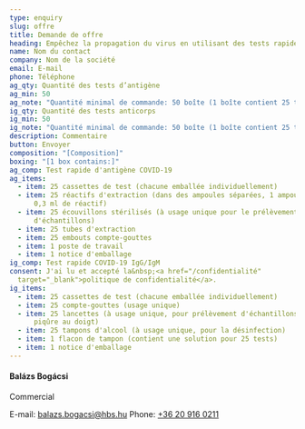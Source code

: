 ```yaml
---
type: enquiry
slug: offre
title: Demande de offre
heading: Empêchez la propagation du virus en utilisant des tests rapides!
name: Nom du contact
company: Nom de la société
email: E-mail
phone: Téléphone
ag_qty: Quantité des tests d’antigène
ag_min: 50
ag_note: "Quantité minimal de commande: 50 boîte (1 boîte contient 25 tests)"
ig_qty: Quantité des tests anticorps
ig_min: 50
ig_note: "Quantité minimal de commande: 50 boîte (1 boîte contient 25 tests)"
description: Commentaire
button: Envoyer
composition: "[Composition]"
boxing: "[1 box contains:]"
ag_comp: Test rapide d'antigène COVID-19
ag_items:
  - item: 25 cassettes de test (chacune emballée individuellement)
  - item: 25 réactifs d'extraction (dans des ampoules séparées, 1 ampoule contient
      0,3 ml de réactif)
  - item: 25 écouvillons stérilisés (à usage unique pour le prélèvement
      d'échantillons)
  - item: 25 tubes d'extraction
  - item: 25 embouts compte-gouttes
  - item: 1 poste de travail
  - item: 1 notice d'emballage
ig_comp: Test rapide COVID-19 IgG/IgM
consent: J'ai lu et accepté la&nbsp;<a href="/confidentialité"
  target="_blank">politique de confidentialité</a>.
ig_items:
  - item: 25 cassettes de test (chacune emballée individuellement)
  - item: 25 compte-gouttes (usage unique)
  - item: 25 lancettes (à usage unique, pour prélèvement d'échantillons de sang par
      piqûre au doigt)
  - item: 25 tampons d'alcool (à usage unique, pour la désinfection)
  - item: 1 flacon de tampon (contient une solution pour 25 tests)
  - item: 1 notice d'emballage
---
```

#### Balázs Bogácsi

Commercial

E-mail: [balazs.bogacsi@hbs.hu](mailto:balazs.bogacsi@hbs.hu)
Phone: [+36 20 916 0211](tel:+36209160211)